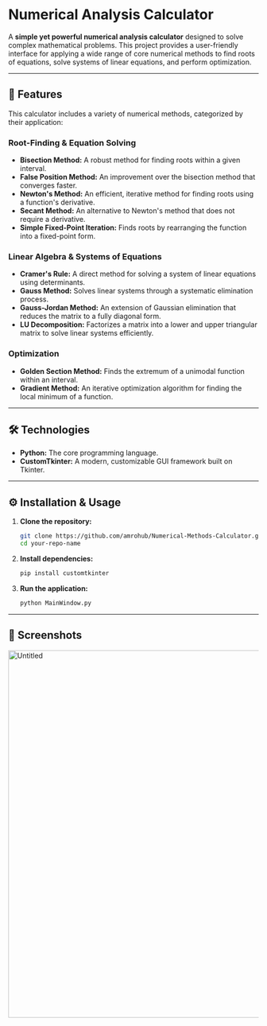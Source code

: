 # Numerical Analysis Calculator

A **simple yet powerful numerical analysis calculator** designed to solve complex mathematical problems. This project provides a user-friendly interface for applying a wide range of core numerical methods to find roots of equations, solve systems of linear equations, and perform optimization.

-----

## 🚀 Features

This calculator includes a variety of numerical methods, categorized by their application:

### **Root-Finding & Equation Solving**

  * **Bisection Method:** A robust method for finding roots within a given interval.
  * **False Position Method:** An improvement over the bisection method that converges faster.
  * **Newton's Method:** An efficient, iterative method for finding roots using a function's derivative.
  * **Secant Method:** An alternative to Newton's method that does not require a derivative.
  * **Simple Fixed-Point Iteration:** Finds roots by rearranging the function into a fixed-point form.

### **Linear Algebra & Systems of Equations**

  * **Cramer's Rule:** A direct method for solving a system of linear equations using determinants.
  * **Gauss Method:** Solves linear systems through a systematic elimination process.
  * **Gauss-Jordan Method:** An extension of Gaussian elimination that reduces the matrix to a fully diagonal form.
  * **LU Decomposition:** Factorizes a matrix into a lower and upper triangular matrix to solve linear systems efficiently.

### **Optimization**

  * **Golden Section Method:** Finds the extremum of a unimodal function within an interval.
  * **Gradient Method:** An iterative optimization algorithm for finding the local minimum of a function.

-----

## 🛠️ Technologies

  * **Python:** The core programming language.
  * **CustomTkinter:** A modern, customizable GUI framework built on Tkinter.

-----

## ⚙️ Installation & Usage

1.  **Clone the repository:**
    ```bash
    git clone https://github.com/amrohub/Numerical-Methods-Calculator.git
    cd your-repo-name
    ```
2.  **Install dependencies:**
    ```bash
    pip install customtkinter
    ```
3.  **Run the application:**
    ```bash
    python MainWindow.py
    ```

-----

## 📸 Screenshots

<img width="751" height="739" alt="Untitled" src="https://github.com/user-attachments/assets/876b167b-25ee-4cbd-91cb-8a51dd062471" />

